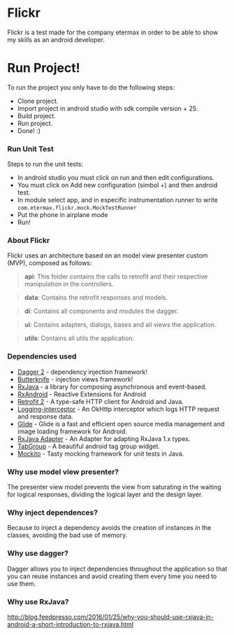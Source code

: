 # Flickr

Flickr is a test made for the company etermax in order to be able to show my skills as an android developer.

# Run Project!

To run the project you only have to do the following steps:

  - Clone project.
  - Import project in android studio with sdk compile version + 25.
  - Build project.
  - Run project.
  - Done! :)

### Run Unit Test

Steps to run the unit tests:

* In android studio you must click on run and then edit configurations.
* You must click on Add new configuration (simbol +) and then android test.
* In module select app, and in especific instrumentation runner to write `com.etermax.flickr.mock.MockTestRunner`
* Put the phone in airplane mode
* Run!

### About Flickr

Flickr uses an architecture based on an model view presenter custom (MVP), composed as follows:

> **api**: This folder contains the calls to retrofit and their respective manipulation in the controllers.

> **data**: Contains the retrofit responses and models.

> **di**: Contains all components and modules the dagger.

> **ui**: Contains adapters, dialogs, bases and all views the application.

> **utils**: Contains all utils the application.


### Dependencies used

* [Dagger 2](https://google.github.io/dagger/) - dependency injection framework!
* [Butterknife](http://jakewharton.github.io/butterknife/) - injection views framework!
* [RxJava](https://github.com/ReactiveX/RxJava) - a library for composing asynchronous and event-based.
* [RxAndroid](https://github.com/ReactiveX/RxAndroid) - Reactive Extensions for Android
* [Retrofit 2](http://square.github.io/retrofit/) - A type-safe HTTP client for Android and Java.
* [Logging-interceptor](https://github.com/square/okhttp/tree/master/okhttp-logging-interceptor) - An OkHttp interceptor which logs HTTP request and response data.
* [Glide](https://github.com/bumptech/glide) - Glide is a fast and efficient open source media management and image loading framework for Android.
* [RxJava Adapter](https://github.com/square/retrofit/tree/master/retrofit-adapters/rxjava) - An Adapter for adapting RxJava 1.x types.
* [TabGroup](https://github.com/2dxgujun/AndroidTagGroup) - A beautiful android tag group widget.
* [Mockito](http://site.mockito.org/) - Tasty mocking framework for unit tests in Java.

### Why use model view presenter?

The presenter view model prevents the view from saturating in the waiting for logical responses, dividing the logical layer and the design layer.

### Why inject dependences?

Because to inject a dependency avoids the creation of instances in the classes, avoiding the bad use of memory.

### Why use dagger?

Dagger allows you to inject dependencies throughout the application so that you can reuse instances and avoid creating them every time you need to use them.

### Why use RxJava?

http://blog.feedpresso.com/2016/01/25/why-you-should-use-rxjava-in-android-a-short-introduction-to-rxjava.html
